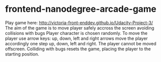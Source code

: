 frontend-nanodegree-arcade-game
===============================
Play game here: http://victoria-front-enddev.github.io/Udacity-Project-3/ 
The aim of the game is to move player safely accross the screen avoiding collisions with bugs
Player character is chosen randomly. To move the player use arrow keys: up, down, left and
right arrows move the player accordingly one step up, down, left and right. 
The player cannot be moved offscreen. 
Colliding with bugs resets the game, placing the player to the starting position.

